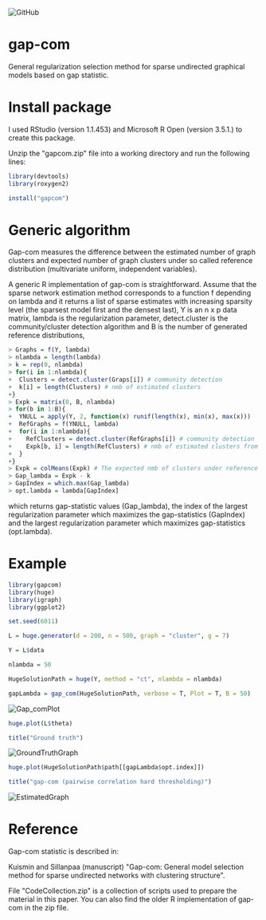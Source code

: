 ![GitHub](https://img.shields.io/github/license/markkukuismin/gap-com)

# gap-com
General regularization selection method for sparse undirected graphical models based on gap statistic.

# Install package

I used RStudio (version 1.1.453) and Microsoft R Open (version 3.5.1.) to create this package.

Unzip the "gapcom.zip" file into a working directory and run the following lines:

```r
library(devtools)
library(roxygen2)

install("gapcom")
```

# Generic algorithm

Gap-com measures the difference between the estimated number of graph clusters and expected number of graph clusters under so called reference distribution (multivariate uniform, independent variables).

A generic R implementation of gap-com is straightforward. Assume that the sparse network estimation method corresponds to a function f depending on lambda and it returns a list of sparse estimates with increasing sparsity level (the sparsest model first and the densest last), Y is an n x p data matrix, lambda is the regularization parameter, detect.cluster is the community/cluster detection algorithm and B is the number of generated reference distributions,

```r
> Graphs = f(Y, lambda)
> nlambda = length(lambda)
> k = rep(0, nlambda)
> for(i in 1:nlambda){
+  Clusters = detect.cluster(Graps[i]) # community detection
+  k[i] = length(Clusters) # nmb of estimated clusters
+}
> Expk = matrix(0, B, nlambda)
> for(b in 1:B){
+  YNULL = apply(Y, 2, function(x) runif(length(x), min(x), max(x)))
+  RefGraphs = f(YNULL, lambda)
+  for(i in 1:nlambda){
+    RefClusters = detect.cluster(RefGraphs[i]) # community detection
+    Expk[b, i] = length(RefClusters) # nmb of estimated clusters from reference data
+  }
+}
> Expk = colMeans(Expk) # The expected nmb of clusters under reference distribution
> Gap_lambda = Expk - k
> GapIndex = which.max(Gap_lambda)
> opt.lambda = lambda[GapIndex]
```

which returns gap-statistic values (Gap_lambda), the index of the largest regularization parameter which maximizes the gap-statistics (GapIndex) and the largest regularization parameter which maximizes gap-statistics (opt.lambda).

# Example

```r
library(gapcom)
library(huge)
library(igraph)
library(ggplot2)

set.seed(6011)

L = huge.generator(d = 200, n = 500, graph = "cluster", g = 7)

Y = L$data

nlambda = 50

HugeSolutionPath = huge(Y, method = "ct", nlambda = nlambda)

gapLambda = gap_com(HugeSolutionPath, verbose = T, Plot = T, B = 50)
```
![Gap_comPlot](https://user-images.githubusercontent.com/40263834/74665426-5f183900-51a8-11ea-9f86-38192f65ae3f.png)

```r
huge.plot(L$theta)

title("Ground truth")
```
![GroundTruthGraph](https://user-images.githubusercontent.com/40263834/74665693-d948bd80-51a8-11ea-8cb3-6a5ad7409402.png)

```r
huge.plot(HugeSolutionPath$path[[gapLambda$opt.index]])

title("gap-com (pairwise correlation hard thresholding)")
```
![EstimatedGraph](https://user-images.githubusercontent.com/40263834/74665753-f1b8d800-51a8-11ea-87ff-630c0874413a.png)

# Reference

Gap-com statistic is described in:

Kuismin and Sillanpaa (manuscript) "Gap-com: General model selection method for sparse undirected networks with clustering structure".

File "CodeCollection.zip" is a collection of scripts used to prepare the material in this paper. You can also find the older R implementation of gap-com in the zip file.

